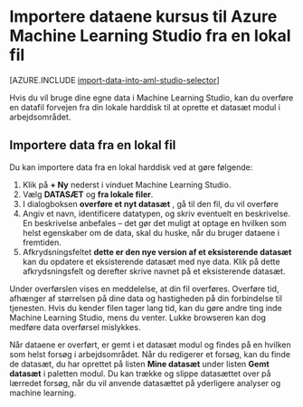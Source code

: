 <properties
    pageTitle="Importere data til Machine Learning Studio fra en lokal fil | Microsoft Azure"
    description="Sådan importeres dataene kursus Azure Machine Learning Studio fra en lokal fil."
    keywords="importere data, dataformat, datatyper, datakilder, kursus data"
    services="machine-learning"
    documentationCenter=""
    authors="garyericson"
    manager="jhubbard"
    editor="cgronlun"/>

<tags
    ms.service="machine-learning"
    ms.workload="data-services"
    ms.tgt_pltfrm="na"
    ms.devlang="na"
    ms.topic="article"
    ms.date="09/16/2016"
    ms.author="garye;bradsev" />


# <a name="import-your-training-data-into-azure-machine-learning-studio-from-a-local-file"></a>Importere dataene kursus til Azure Machine Learning Studio fra en lokal fil

[AZURE.INCLUDE [import-data-into-aml-studio-selector](../../includes/machine-learning-import-data-into-aml-studio.md)]


Hvis du vil bruge dine egne data i Machine Learning Studio, kan du overføre en datafil forvejen fra din lokale harddisk til at oprette et datasæt modul i arbejdsområdet. 


## <a name="import-data-from-a-local-file"></a>Importere data fra en lokal fil

Du kan importere data fra en lokal harddisk ved at gøre følgende:

1. Klik på **+ Ny** nederst i vinduet Machine Learning Studio.
2. Vælg **DATASÆT** og **fra lokale filer**.
3. I dialogboksen **overføre et nyt datasæt** , gå til den fil, du vil overføre
4. Angiv et navn, identificere datatypen, og skriv eventuelt en beskrivelse. En beskrivelse anbefales – det gør det muligt at optage en hvilken som helst egenskaber om de data, skal du huske, når du bruger dataene i fremtiden.
5. Afkrydsningsfeltet **dette er den nye version af et eksisterende datasæt** kan du opdatere et eksisterende datasæt med nye data. Klik på dette afkrydsningsfelt og derefter skrive navnet på et eksisterende datasæt.

Under overførslen vises en meddelelse, at din fil overføres. Overføre tid, afhænger af størrelsen på dine data og hastigheden på din forbindelse til tjenesten.
Hvis du kender filen tager lang tid, kan du gøre andre ting inde Machine Learning Studio, mens du venter. Lukke browseren kan dog medføre data overførsel mislykkes.

Når dataene er overført, er gemt i et datasæt modul og findes på en hvilken som helst forsøg i arbejdsområdet.
Når du redigerer et forsøg, kan du finde de datasæt, du har oprettet på listen **Mine datasæt** under listen **Gemt datasæt** i paletten modul. Du kan trække og slippe datasættet over på lærredet forsøg, når du vil anvende datasættet på yderligere analyser og machine learning.




